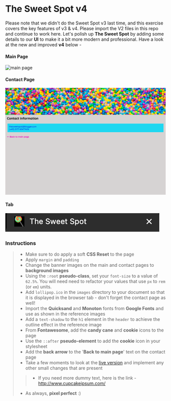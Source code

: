 # The Sweet Spot v4
Please note that we didn't do the Sweet Spot v3 last time, and this exercise covers the key features of v3 & v4. Please import the V2 files in this repo and continue to work here.
Let's polish up **The Sweet Spot** by adding some details to our **UI** to make it a bit more modern and professional. Have a look at the new and improved **v4** below -

#### Main Page

![main page](images/main.png)

#### Contact Page

![contact page](images/contact.png)

#### Tab

![tab icon](images/tab.png)

### Instructions

> - Make sure to do apply a soft **CSS Reset** to the page
> - Apply `margin` and `padding`
> - Change the banner images on the main and contact pages to **background images**
> - Using the `:root` **pseudo-class**, set your `font-size` to a value of `62.5%`. You will need need to refactor your values that use `px` to `rem` (or `em`) units.
> - Add `lollipop.ico` in the `images` directory to your document so that it is displayed in the browser tab - don't forget the contact page as well!
> - Import the **Quicksand** and **Monoton** fonts from **Google Fonts** and use as shown in the reference images
> - Add a `text-shadow` to the `h1` element in the `header` to achieve the outline effect in the reference image
> - From **Fontawesome**, add the **candy cane** and **cookie** icons to the page
> - Use the `::after` **pseudo-element** to add the **cookie** icon in your stylesheet
> - Add the **back arrow** to the '**Back to main page**' text on the contact page
> - Take a few moments to look at the [live version](https://digitalcareerinstitute.github.io/UIB-UI-UX-the-sweet-spot-v4/) and implement any other small changes that are present
> > - If you need more dummy text, here is the link - http://www.cupcakeipsum.com/
> - As always, **pixel perfect** :)
